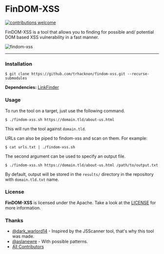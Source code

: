 # FinDOM-XSS

[![contributions welcome](https://img.shields.io/badge/contributions-welcome-brightgreen.svg?style=flat)](https://github.com/dwisiswanto/findom-xss/issues)


FinDOM-XSS is a tool that allows you to finding for possible and/ potential DOM based XSS vulnerability in a fast manner.

<img src="https://user-images.githubusercontent.com/25837540/95422955-763fad00-096a-11eb-806f-890a23f0e479.png" alt="findom-xss">

---

### Installation

```
$ git clone https://github.com/trhacknon/findom-xss.git --recurse-submodules
```

**Dependencies:** [LinkFinder](https://github.com/trhacknon/LinkFinder)

### Usage

To run the tool on a target, just use the following command.
```
$ ./findom-xss.sh https://domain.tld/about-us.html
```

This will run the tool against `domain.tld`.


URLs can also be piped to findom-xss and scan on them. For example:
```
$ cat urls.txt | ./findom-xss.sh
```

The second argument can be used to specify an output file.
```
$ ./findom-xss.sh https://domain.tld/about-us.html /path/to/output.txt
```

By default, output will be stored in the `results/` directory in the repository with `domain.tld.txt` name.

### License

**FinDOM-XSS** is licensed under the Apache. Take a look at the [LICENSE](https://github.com/dwisiswant0/findom-xss/blob/master/LICENSE) for more information.

### Thanks

- [@dark_warlord14](https://twitter.com/dark_warlord14) - Inspired by the JSScanner tool, that's why this tool was made.
- [@aslanewre](https://twitter.com/aslanewre) - With possible patterns.
- [All Contributors](../../graphs/contributors)
